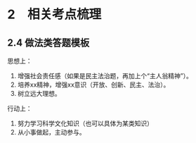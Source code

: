 # 2　相关考点梳理

## 2.4 做法类答题模板

思想上：
  1. 增强社会责任感（如果是民主法治题，再加上个“主人翁精神”）。
  2. 培养xx精神，增强xx意识（开放、创新、民主、法治）。
  3. 树立远大理想。

行动上：
  1. 努力学习科学文化知识（也可以具体为某类知识）
  2. 从小事做起，主动参与。